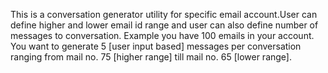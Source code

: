 This is a conversation generator utility for specific email account.User can define higher and lower email id range and user can also define number of messages to conversation. Example you have 100 emails in your account. You want to generate 5 [user input based] messages per conversation ranging from mail no. 75 [higher range] till mail no. 65 [lower range].
